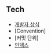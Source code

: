 ## Tech

 - [개발자 상식 ](https://github.com/LeeJin0527/Tech_Stack/blob/main/IT%20Knowledge.md)
 - [Convention]
 - [커밋 단위] 
 - [인덱스](https://github.com/LeeJin0527/Tech_Stack/blob/main/Tech/index.md)
